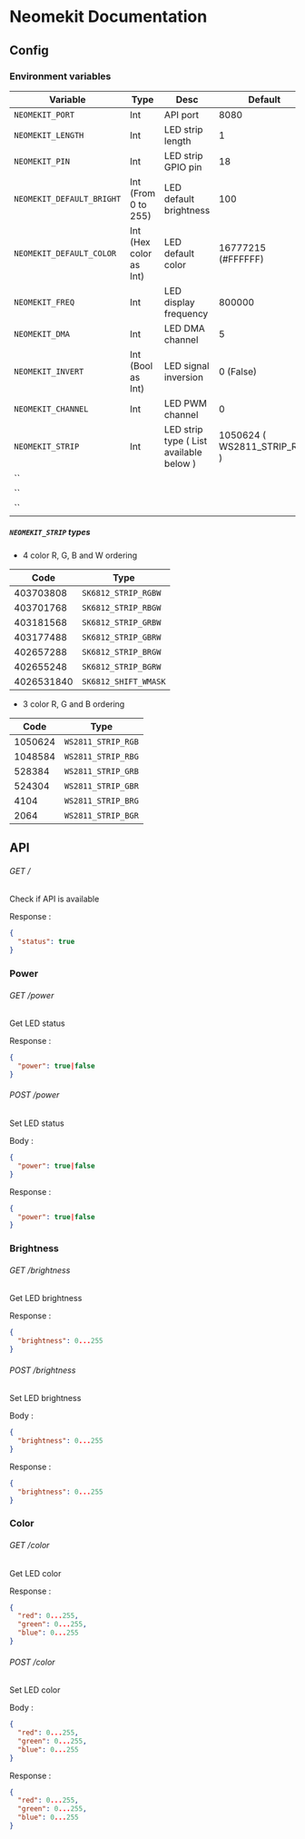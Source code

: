 # Neomekit Documentation

## Config

### Environment variables

| Variable | Type | Desc | Default |
|---|---|---|---|
| `NEOMEKIT_PORT` | Int | API port | 8080 |
| `NEOMEKIT_LENGTH` | Int | LED strip length | 1 |
| `NEOMEKIT_PIN` | Int | LED strip GPIO pin | 18 |
| `NEOMEKIT_DEFAULT_BRIGHT` | Int (From 0 to 255) | LED default brightness | 100 |
| `NEOMEKIT_DEFAULT_COLOR` | Int (Hex color as Int) | LED default color | 16777215 (#FFFFFF) |
| `NEOMEKIT_FREQ` | Int | LED display frequency | 800000 |
| `NEOMEKIT_DMA` | Int | LED DMA channel | 5 |
| `NEOMEKIT_INVERT` | Int (Bool as Int) | LED signal inversion | 0 (False) |
| `NEOMEKIT_CHANNEL` | Int | LED PWM channel | 0 |
| `NEOMEKIT_STRIP` | Int | LED strip type ( List available below ) | 1050624 ( WS2811_STRIP_RGB ) |
| `` |  |  |  |
| `` |  |  |  |
| `` |  |  |  |

##### `NEOMEKIT_STRIP` types

- 4 color R, G, B and W ordering

| Code | Type |
|---|---|
| 403703808 | `SK6812_STRIP_RGBW` |
| 403701768 | `SK6812_STRIP_RBGW` |
| 403181568 | `SK6812_STRIP_GRBW` |
| 403177488 | `SK6812_STRIP_GBRW` |
| 402657288 | `SK6812_STRIP_BRGW` |
| 402655248 | `SK6812_STRIP_BGRW` |
| 4026531840 | `SK6812_SHIFT_WMASK` |

- 3 color R, G and B ordering

| Code | Type |
|---|---|
| 1050624 | `WS2811_STRIP_RGB` |
| 1048584 | `WS2811_STRIP_RBG` |
| 528384 | `WS2811_STRIP_GRB` |
| 524304 | `WS2811_STRIP_GBR` |
| 4104 | `WS2811_STRIP_BRG` |
| 2064 | `WS2811_STRIP_BGR` |

## API

###### GET /

Check if API is available

Response :
````json
{
  "status": true
}
````

### Power

###### GET /power

Get LED status

Response :
````json
{
  "power": true|false
}
````

###### POST /power

Set LED status

Body :
````json
{
  "power": true|false
}
````

Response :
````json
{
  "power": true|false
}
````

### Brightness

###### GET /brightness

Get LED brightness

Response :
````json
{
  "brightness": 0...255
}
````

###### POST /brightness

Set LED brightness

Body :
````json
{
  "brightness": 0...255
}
````

Response :
````json
{
  "brightness": 0...255
}
````

### Color

###### GET /color

Get LED color

Response :
````json
{
  "red": 0...255,
  "green": 0...255,
  "blue": 0...255
}
````

###### POST /color

Set LED color

Body :
````json
{
  "red": 0...255,
  "green": 0...255,
  "blue": 0...255
}
````

Response :
````json
{
  "red": 0...255,
  "green": 0...255,
  "blue": 0...255
}
````
